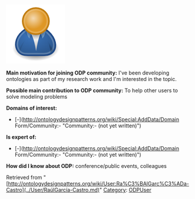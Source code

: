 [![Image:ODPUser.png](../images/a/a6/ODPUser.png)](../Image/ODPUser.png.md "Image:ODPUser.png")




  





__Main motivation for joining ODP community:__ I've been developing ontologies as part of my research work and I'm interested in the topic.


__Possible main contribution to ODP community:__ To help other users to solve modeling problems


__Domains of interest:__



* [-](http://ontologydesignpatterns.org/wiki/Special:AddData/Domain Form/Community:- "Community:- (not yet written)")


__Is expert of:__



* [-](http://ontologydesignpatterns.org/wiki/Special:AddData/Domain Form/Community:- "Community:- (not yet written)")


__How did I know about ODP:__ conference/public events, colleagues






Retrieved from "[http://ontologydesignpatterns.org/wiki/User:Ra%C3%BAlGarc%C3%ADa-Castro](../User/RaúlGarcía-Castro.md)"
 [Category](http://ontologydesignpatterns.org/wiki/Special:Categories "Special:Categories"): [ODPUser](../Category/ODPUser.md "Category:ODPUser")